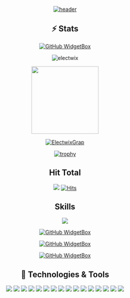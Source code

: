 
<div align="center">

[![header](https://capsule-render.vercel.app/api?type=waving&color=0:EEFF00,100:a82da8&height=300&section=header&text=ElecTwix's%20Github&fontSize=90&animation=fadeIn&fontAlignY=38&desc=Welcome%20to%20%20my%20profile%20&descAlignY=51&descAlign=62)](https://electwix.bss.design/)

## ⚡ Stats 

[![GitHub WidgetBox](https://github-widgetbox.vercel.app/api/profile?username=ElecTwix&data=followers,repositories,stars,commits)]()

<p><img align="center" src="https://github-readme-streak-stats.herokuapp.com/?user=electwix&theme=dark" alt="electwix" /></p>
<a href="https://github.com/Electwix">
<img height="180em" src="https://github-readme-stats.vercel.app/api?username=Electwix&count_private=true&theme=radical&show_icons=true&hide=stars"/>



[![ElectwixGrap](https://github-readme-activity-graph.vercel.app/graph?username=Electwix&hide_border=true&theme=xcode)](https://electwix.bss.design/)
  
[![trophy](https://github-profile-trophy.vercel.app/?username=Electwix)]([https://github.com/ryo-ma/github-profile-trophy](https://github.com/ElecTwix))
  
  
## Hit Total
![](https://komarev.com/ghpvc/?username=ElecTwix)
[![Hits](https://hits.seeyoufarm.com/api/count/incr/badge.svg?url=https%3A%2F%2Fgithub.com%2FElecTwix&count_bg=%23FF0071&title_bg=%23555555&icon=&icon_color=%23724040&title=hits&edge_flat=false)]()
  
## Skills

[![](https://github-widgetbox.vercel.app/api/skills?names=go,bash,js,cpp,c,csharp,rust,x86,python,PostgreSQL,yaml,json,lua,markdown&includeNames=true)](https://electwix.bss.design/)
  
 [![GitHub WidgetBox](https://github-widgetbox.vercel.app/api/skills?tools=git,docker,npm,yarn,nodejs,nginx,aws&includeNames=true)](https://electwix.bss.design/)
  
 [![GitHub WidgetBox](https://github-widgetbox.vercel.app/api/skills?frameworks=vue,svelte,bootstrap,tailwind,dotnetcore,dotnet&includeNames=true)](https://electwix.bss.design/)
  
 [![GitHub WidgetBox](https://github-widgetbox.vercel.app/api/skills?software=linux,vscode&includeNames=true)](https://electwix.bss.design/)
  
## 🔧 Technologies & Tools
[![](https://img.shields.io/badge/OS-Linux-informational?style=flat&logo=linux&logoColor=white&color=ff016e)](https://electwix.bss.design/)
[![](https://img.shields.io/badge/Linux-Arch-informational?style=flat&logo=archlinux&logoColor=white&color=ff016e)](https://electwix.bss.design/)
[![](https://img.shields.io/badge/Editor-Nvim-informational?style=flat&logo=neovim&logoColor=white&color=ff016e)](https://electwix.bss.design/)
[![](https://img.shields.io/badge/Editor-VSCode-informational?style=flat&logo=visualstudiocode&logoColor=white&color=ff016e)](https://electwix.bss.design/)
[![](https://img.shields.io/badge/Code-Go-informational?style=flat&logo=go&logoColor=white&color=ff016e)](https://electwix.bss.design/)
[![](https://img.shields.io/badge/Code-C++-informational?style=flat&logo=cplusplus&logoColor=white&color=ff016e)](https://electwix.bss.design/)
[![](https://img.shields.io/badge/Code-Rust-informational?style=flat&logo=rust&logoColor=white&color=ff016e)](https://electwix.bss.design/)
[![](https://img.shields.io/badge/Code-C-informational?style=flat&logo=c&logoColor=white&color=ff016e)](https://electwix.bss.design/)
[![](https://img.shields.io/badge/Code-CSharp-informational?style=flat&logo=csharp&logoColor=white&color=ff016e)](https://electwix.bss.design/)
[![](https://img.shields.io/badge/Code-Lua-informational?style=flat&logo=lua&logoColor=white&color=ff016e)](https://electwix.bss.design/)
[![](https://img.shields.io/badge/Code-NodeJS-informational?style=flat&logo=nodedotjs&logoColor=white&color=ff016e)](https://electwix.bss.design/)
[![](https://img.shields.io/badge/Shell-Bash-informational?style=flat&logo=gnu-bash&logoColor=white&color=ff016e)](https://electwix.bss.design/)
[![](https://img.shields.io/badge/Tools-SteamCMD-informational?style=flat&logo=steam&logoColor=white&color=ff016e)](https://electwix.bss.design/)
[![](https://img.shields.io/badge/Tools-Docker-informational?style=flat&logo=docker&logoColor=white&color=ff016e)](https://electwix.bss.design/)
[![](https://img.shields.io/badge/Cloud-GCP-informational?style=flat&logo=googlecloud&logoColor=white&color=ff016e)](https://electwix.bss.design/)
[![](https://img.shields.io/badge/Cloud-AWS-informational?style=flat&logo=amazonaws&logoColor=white&color=ff016e)](https://electwix.bss.design/)

</div>


